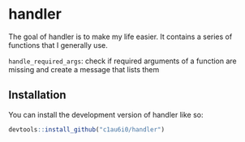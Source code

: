 
<!-- README.md is generated from README.Rmd. Please edit that file -->

# handler

<!-- badges: start -->
<!-- badges: end -->

The goal of handler is to make my life easier. It contains a series of
functions that I generally use.

`handle_required_args`: check if required arguments of a function are
missing and create a message that lists them

## Installation

You can install the development version of handler like so:

``` r
devtools::install_github("c1au6i0/handler")
```

